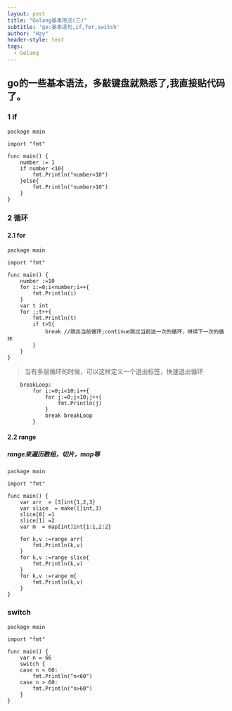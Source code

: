 ```yaml
---
layout: post
title: "Golang基本用法(三)"
subtitle: 'go:基本语句,if,for,switch'
author: "Hzy"
header-style: text
tags:
  - Golang
---
```

## go的一些基本语法，多敲键盘就熟悉了,我直接贴代码了。

### 1 if
```
package main

import "fmt"

func main() {
	number := 1
	if number <10{
		fmt.Println("number<10")
	}else{
		fmt.Println("number>10")
	}
}
```
### 2 循环
#### 2.1 for
```
package main

import "fmt"

func main() {
	number :=10
	for i:=0;i<number;i++{
		fmt.Println(i)
	}
	var t int
	for ;;t++{
		fmt.Println(t)
		if t>5{
			break //跳出当前循环;continue跳过当前这一次的循环，继续下一次的循环
		}
	}
}
```
>当有多层循环的时候，可以这样定义一个退出标签，快速退出循环
```
	breakLoop:
		for i:=0;i<10;i++{
			for j:=0;j<10;j++{
				fmt.Println(j)
			}
			break breakLoop
		}
```

#### 2.2 range
##### range来遍历数组，切片，map等
```
package main

import "fmt"

func main() {
	var arr  = [3]int{1,2,3}
	var slice  = make([]int,3)
	slice[0] =1
	slice[1] =2
	var m  = map[int]int{1:1,2:2}

	for k,v :=range arr{
		fmt.Println(k,v)
	}
	for k,v :=range slice{
		fmt.Println(k,v)
	}
	for k,v :=range m{
		fmt.Println(k,v)
	}
}
```
### switch
```
package main

import "fmt"

func main() {
	var n = 66
	switch {
	case n < 60:
		fmt.Println("n<60")
	case n > 60:
		fmt.Println("n>60")
	}
}
```